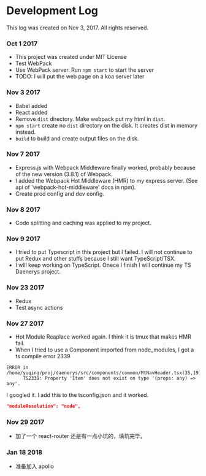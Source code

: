 # Development Log

This log was created on Nov 3, 2017. All rights reserved.

### Oct 1 2017
- This project was created under MIT License
- Test WebPack
- Use WebPack server. Run `npm start` to start the server
- TODO: I will put the web page on a koa server later


### Nov 3 2017

- Babel added
- React added
- Remove `dist` directory. Make webpack put my html in `dist`.
- `npm start` create no `dist` directory on the disk. It creates dist in memory instead.
- `build` to build and create output files on the disk.

### Nov 7 2017

- Express.js with Webpack Middleware finally worked, probably because of the new version (3.8.1) of Webpack.
- I added the Webpack Hot Middleware (HMR) to my express server. (See api of 'webpack-hot-middleware' docs in npm).
- Create prod config and dev config.

### Nov 8 2017
- Code splitting and caching was applied to my project.

### Nov 9 2017
- I tried to put Typescript in this project but I failed. I will not continue to put Redux and other stuffs because I still want TypeScript/TSX.
- I will keep working on TypeScript. Onece I finish I will continue my TS Daenerys project.

### Nov 23 2017
- Redux
- Test async actions

### Nov 27 2017
- Hot Module Reaplace worked again. I think it is tmux that makes HMR fail.
- When I tried to use a Component imported from node_modules, I got a ts compile error 2339
```
ERROR in /home/yuqing/proj/daenerys/src/components/common/MtNavHeader.tsx(35,19)
      TS2339: Property 'Item' does not exist on type '(props: any) => any'.
```
I googled it. I add this to the tsconfig.json and it worked.

```json
"moduleResolution": "node",
```

### Nov 29 2017
- 加了一个 react-router 还是有一点小坑的，填坑完毕。

### Jan 18 2018
- 准备加入 apollo